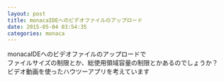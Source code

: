 ```yaml
---
layout: post
title: monacaIDEへのビデオファイルのアップロード
date: 2015-05-04 03:54:35
categories: monaca
---
```

<p>monacaIDEへのビデオファイルのアップロードで<br>
ファイルサイズの制限とか、総使用領域容量の制限とかあるのでしょうか？<br>
ビデオ動画を使ったハウツーアプリを考えています</p>
